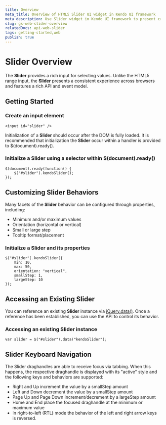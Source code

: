 ```yaml
---
title: Overview
meta_title: Overview of HTML5 Slider UI widget in Kendo UI framework
meta_description: Use Slider widget in Kendo UI framework to present cross-browser consistent experiences, read the documentation to get started.
slug: gs-web-slider-overview
relatedDocs: api-web-slider
tags: getting-started,web
publish: true
---
```


# Slider Overview

The **Slider** provides a rich input for selecting values. Unlike the HTML5
range input, the **Slider** presents a consistent experience across browsers and features a rich
API and event model.

## Getting Started

### Create an input element

    <input id="slider" />

Initialization of a **Slider** should occur after the DOM is fully loaded. It is recommended that
initialization the **Slider** occur within a handler is provided to $(document).ready().

### Initialize a Slider using a selector within $(document).ready()

    $(document).ready(function() {
        $("#slider").kendoSlider();
    });

## Customizing Slider Behaviors

Many facets of the **Slider** behavior can be configured through
properties, including:

*   Minimum and/or maximum values
*   Orientation (horizontal or vertical)
*   Small or large step
*   Tooltip format/placement

### Initialize a Slider and its properties

    $("#slider").kendoSlider({
        min: 10,
        max: 50,
        orientation: "vertical",
        smallStep: 1,
        largeStep: 10
    });

## Accessing an Existing Slider

You can reference an existing **Slider** instance via
[jQuery.data()](http://api.jquery.com/jQuery.data/). Once a reference has been established, you can
use the API to control its behavior.

### Accessing an existing Slider instance

    var slider = $("#slider").data("kendoSlider");

## Slider Keyboard Navigation

The Slider draghandles are able to receive focus via tabbing. When this happens, the respective draghandle is displayed with its "active" style
and the following keys and behaviors are supported:

*	Right and Up increment the value by a smallStep amount
*	Left and Down decrement the value by a smallStep amount
*	Page Up and Page Down increment/decrement by a largeStep amount
*	Home and End place the focused draghandle at the minimum or maximum value
*	In right-to-left (RTL) mode the behavior of the left and right arrow keys is reversed.
